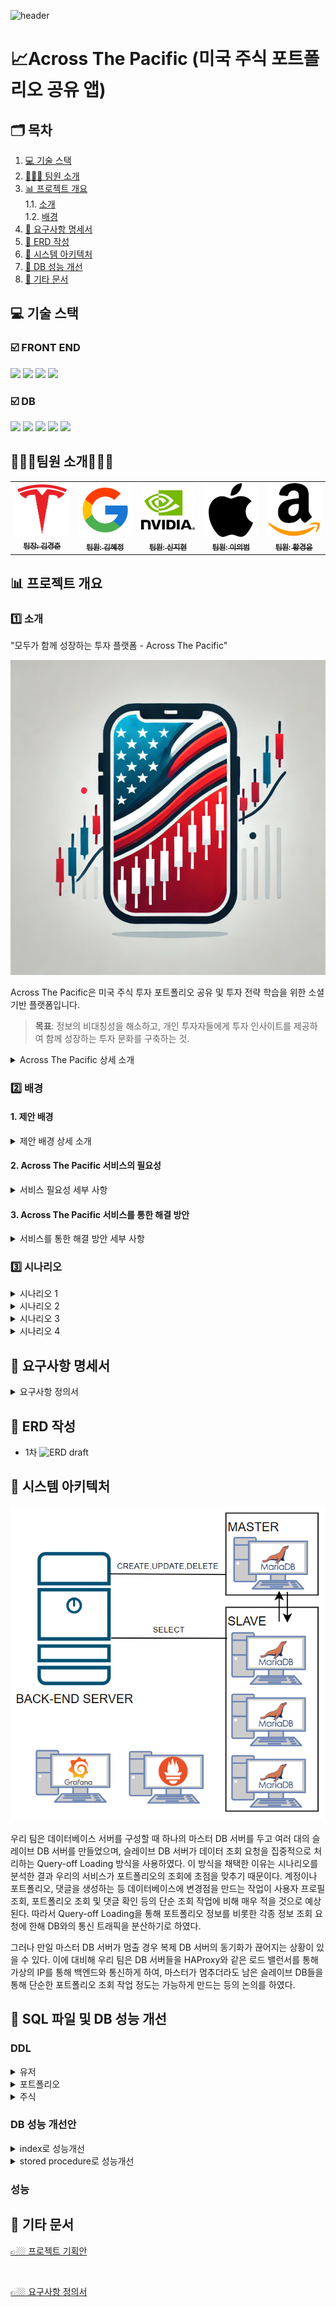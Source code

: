 ![header](https://capsule-render.vercel.app/api?type=waving&height=300&color=gradient&text=Across%20the%20Pacific&textBg=false)
# 📈Across The Pacific (미국 주식 포트폴리오 공유 앱)


## 🗂️ 목차
1. [💻 기술 스택](#기술-스택)  
2. [🙆🏼‍♀️ 팀원 소개](#팀원-소개)
3. [📊 프로젝트 개요](#프로젝트-개요)  
   1.1. [소개](#1️⃣-소개)  
   1.2. [배경](#2️⃣-배경) 
4. [📁 요구사항 명세서](#요구사항-명세서)  
5. [📝 ERD 작성](#ERD-작성)  
6. [📰 시스템 아키텍처](#시스템-아키텍처)  
7. [🔧 DB 성능 개선](#db-성능-개선)  
8. [📄 기타 문서](#기타-문서)

## 💻 기술 스택

### ☑️ FRONT END
<img src="https://img.shields.io/badge/html5-%23E34F26.svg?&style=for-the-badge&logo=html5&logoColor=white" />
<img src="https://img.shields.io/badge/css3-%231572B6.svg?&style=for-the-badge&logo=css3&logoColor=white" />
<img src="https://img.shields.io/badge/vue.js-%234FC08D.svg?&style=for-the-badge&logo=vue.js&logoColor=white" />
<img src="https://img.shields.io/badge/nginx-%23269539.svg?&style=for-the-badge&logo=nginx&logoColor=white" />

<br>

### ☑️ DB
<img src="https://img.shields.io/badge/mariadb-%23003545.svg?&style=for-the-badge&logo=mariadb&logoColor=white" />
<img src="https://img.shields.io/badge/mysql-%234479A1.svg?&style=for-the-badge&logo=mysql&logoColor=white" />
<img src="https://img.shields.io/badge/grafana-%23F46800.svg?&style=for-the-badge&logo=grafana&logoColor=white" />
<img src="https://img.shields.io/badge/prometheus-%23E6522C.svg?&style=for-the-badge&logo=prometheus&logoColor=white" />
<img src="https://img.shields.io/badge/linux-%23FCC624.svg?&style=for-the-badge&logo=linux&logoColor=black" />

<br>

##  🙆🏼‍♀️팀원 소개🙆🏼‍♀️
<table>
  <tbody>
    <tr>
      <td align="center"><a href=""><img src="images/tesla.png" width="100px;" alt=""/><br /><sub><b> 팀장: 김경준 </b></sub></a><br /></td>
      <td align="center"><a href=""><img src="images/google.png" width="100px;" alt=""/><br /><sub><b> 팀원: 김혜정</b></sub></a><br /></td>
      <td align="center"><a href=""><img src="images/nvidia.png" width="100px;" alt=""/><br /><sub><b>팀원: 신지현</b></sub></a><br /></td>
      <td align="center"><a href=""><img src="images/apple.png" width="100px;" alt=""/><br /><sub><b>팀원: 이의범</b></sub></a><br /></td>
      <td align="center"><a href=""><img src="images/amazon.png" width="100px;" alt=""/><br /><sub><b>팀원: 황경윤</b></sub></a><br /></td>
  </tbody>
</table>



## 📊 프로젝트 개요
### 1️⃣ 소개
"모두가 함께 성장하는 투자 플랫폼 - Across The Pacific"

![이미지](images/across_the_Pacific.PNG)

Across The Pacific은 미국 주식 투자 포트폴리오 공유 및 투자 전략 학습을 위한 소셜 기반 플랫폼입니다.  
> **목표**: 정보의 비대칭성을 해소하고, 개인 투자자들에게 투자 인사이트를 제공하여 함께 성장하는 투자 문화를 구축하는 것.

<details>
  <summary>Across The Pacific 상세 소개</summary>
 Across The Pacific 은 사용자들이 자신의 미국 주식 투자 포트폴리오를 공유하고, 다양한 투자 전략과 정보를 교류할 수 있는 소셜 기반의 투자 플랫폼입니다. 사용자들은 자신의 투자 성과를 시각화하고, 기간별 수익률을 시뮬레이션할 수 있으며, 다른 투자자들의 포트폴리오를 참고하여 새로운 투자 기회를 탐색할 수 있습니다.

투자에 있어 '정보의 불균형'이 주요 문제로 지적되는 가운데, (앱 이름)은 사용자들이 자신의 투자 인사이트를 확장하고, 함께 성장할 수 있는 투자 커뮤니티를 제공합니다. 단순한 수익률 추적을 넘어, 사용자 간의 공유, 학습, 성장이라는 새로운 투자 문화를 형성하는 것이 이 서비스의 목표입니다.

</details>


### 2️⃣ 배경
#### 1. 제안 배경

<details> 
  <summary> 제안 배경 상세 소개</summary>
![기대수명 이미지](images/기대수명.PNG)
출처 : https://www.index.go.kr/unify/idx-info.do?idxCd=8016

한국 인구의 기대수명은 1970년 62.3세에서 2023년 83.5세로 약 21년 늘어났으나, 정년퇴직 나이는 여전히 법적으로는 60세에 그쳐, 이제 노동 소득뿐만 아니라 금융 소득을 가지는 것도 중요하게 되었습니니다. 그러나 대한민국 주식 시장의 제도 개선이 늦어지면서 장기적인 투자를 위해 자금 투입을 할 경우 안정적인 투자가 어려워, 많은 사람들이 활황을 보이는 미국 주식에 관심을 가지는 등 주식투자 성향이 다변화 되었습니다.

 Across The Pacific 서비스는 미국 주식 투자에 처음으로 발을 들이려는 이, 혹은 꾸준히 투자를 했으나 자신이 제대로 잘 하고 있는지 길라잡이가 필요한 사람들, 자신의 경험을 공유하고 타인에게 도움을 주려는 사람들이 서로 정보를 공유하는 서비스를 제공합니다.

![ant.PNG](images/ant.PNG)
![이미지](images/news.PNG)
1. 미국 주식 투자에 대한 관심 증가
최근 개인 투자자들의 미국 주식에 대한 관심이 급증하고 있습니다. 해외 주식 거래 플랫폼의 확산과 다양한 미디어의 주식 정보 제공으로, 더 많은 사람들이 해외 주식 투자를 시작하고 있습니다. 그러나 개인 투자자들이 적절한 정보를 얻고 효과적인 투자 전략을 수립하는 데 어려움을 겪고 있는 실정입니다.
![이미지](images/news2.PNG)

2. 투자 정보의 불균형 해소 필요  
대형 투자 기관이나 전문 투자자들은 방대한 데이터와 분석 도구를 활용할 수 있지만, 일반 개인 투자자들은 제한된 정보와 소수의 투자 종목에 집중하는 경향이 있습니다. 이로 인해 투자 시야가 제한되고, 투자 기회를 놓칠 가능성이 큽니다.  Across The Pacific은 투자 포트폴리오의 공유와 피드백을 통해 개인 투자자들이 더 넓은 투자 시야를 가질 수 있도록 돕습니다.

3. 단순 기록을 넘어선 ‘투자 인사이트 제공’의 필요성
단순 기록을 넘어선 ‘투자 인사이트 제공’의 필요성 기존의 투자 앱들은 주로 투자 기록 관리나 수익률 확인에 국한되어 있습니다. 하지만, 사용자들은 단순한 수익률 조회가 아니라, 어떻게 투자 전략을 개선할 수 있는지에 대한 인사이트를 원하고 있습니다. (앱 이름)은 투자 전략을 구체화할 수 있는 기능으로 수익률 시뮬레이션, 포트폴리오 분석, 투자 전략 개선 제안 등의 기능을 제공합니다.
</details>

#### 2. Across The Pacific 서비스의 필요성
<details>
<summary>서비스 필요성 세부 사항</summary>
1. 타인의 주식을 참고해 투자를 시작하고싶으나 시작 정보를 어디서 얻어야할지 모르는 사람들이 많다.
2. 자신의 투자가 안정적인지, 현재 투자 상황의 위험도가 어느정도인지 정확히 인지하지 못하는 사람들이 있다.
3. 타인이 올린 투자 상황 및 시각 데이터가 얼마나 믿을만한지 신뢰성을 따지기 어렵다.
</details>

#### 3. Across The Pacific 서비스를 통한 해결 방안
<details>
  <summary>서비스를 통한 해결 방안 세부 사항</summary>
1. 자신의 포트폴리오 작성 및 분석을 통해 자신의 투자 판단을 객관적인 시계열 데이터에 기반해 검증할 수 있다.
2. 분산투자를 장려할 수 있도록 시뮬레이션을 통해 명확하게 시각화된 정보를 제공한다.
3. 서로간의 투자 정보를 공유함으로써 정보 비대칭을 해소하는 데에 도움을 줄 수 있다.
4. 자신의 포트폴리오 공개를 장려하기 위해 분기 단위로 북마크 기능에 기반하여 인기 포트폴리오 순위를 선정해 많은 북마크 수를 가진 사용자들에게 분기별 인증 마크를 부여한다.
</details>

### <summary><b>3️⃣ 시나리오</b></summary>
<details>
<summary> 시나리오 1</summary>
<div markdown="1">
1. 자신의 포트폴리오를 확인하려는 사용자(가명 김경준씨, 20살 주식 6개월 차)

친구따라서 주식을 시작하게된 김경준씨… 친구따라서 산 테슬라가 떡상하고 돈을 벌었지만 자신감이 넘쳐 바로 위험투자를 했다가 돈을 잃게된다. 조금 더 객관적으로 자신의 투자를 분석해야겠다는 생각이 들어 주식포트폴리오를 작성하고자 하였고 AP사이트를 방문하게 된다. 사이트 방문 후 개인 포트폴리오 작성 버튼을 누른다. 회원 가입을 하라는 사이트의 알림에 회원가입을 진행하고 로그인 후 개인 포트폴리오 작성을 시작한다. 우선 자신의 현재 돈을 적고 구입하고 팔았던 주식과 시기 가격을 작성하여 포트폴리오를 만든다. 해당 정보를 기입하니 자산변화 그래프와 구입했던 주식들 목록이 나오게 된다.

일주일 후 새롭게 애플 주식을 구입한 김경준씨 더 나은 주식 생활을 위해 포트폴리오를 꾸준히 작성하기로 하고 다시 사이트를 방문한다. 로그인을 하고 마이페이지로 들어가 내 포트폴리오 관리를 누른다. 저번주에 작성한 포트폴리오가 있었고 저번 주까지의 주식들의 총 변동량을 그래프로 보여준다. 변동을 확인하고 구매한 애플 주식을 추가하기 위해서 수정 버튼을 눌러 새롭게 구매한 주식의 정보를 적고 수정한다.

</div>
</details>
<details>
<summary>시나리오 2</summary>
<div markdown="2">

2. 타인의 포트폴리오를 확인하려는 사용자(김경준씨)

자신의 포트폴리오를 작성했지만 더 뭘 사야할지 모르겠는 김경준씨는 남들이 어떻게 하는지 궁금해서 타인의 포트폴리오를 보기로 한다. 사이트의 포트폴리오를 클릭하니 인기순으로 정렬된 타인의 포트폴리오 목록이 나와서 찬찬히 둘러본다. 자신과 비슷한 사용자는 어떻게 구매를 했나 보려고 검색 버튼을 눌러 자신이 구매했던 테슬라와 애플 주식을 검색하니 현재 포트폴리오에 해당 주식을 가진 포트폴리오들이 인기순으로 정렬되어 나온다. 해당 포트폴리오를 클릭하여 포트폴리오 상새정보를 클릭해보니 자신이 목표로 하는 수익을 지난 기간동안 냈었고, 이를 참고하기 위해 북마크 버튼을 클릭해서 북마크에 등록하였다. 그리고 비슷한 다른 포트폴리오들을 확인해보니 수익이 좋은 사람들이 공통적으로 구매한 주식을 찾을 수 있었고 김경준씨는 그 주식을 구매하게 된다.

</div>
</details>

<details>
<summary>시나리오 3</summary>
<div markdown="3">

3. 숨은 주식 고수 (가명 이의범씨, 50세, 주식 고수)

주식으로 월 300을 벌면서 경제적 자유를 이룩한 이의범씨는 회사를 은퇴하고 주식을 관리하게 된다. 자신의 포트폴리오를 등록해서 운영하던 와중에 자신의 포트폴리오의 북마크가 늘어나서 남들이 추천을 하니 기분이 좋아진다. 그리고 사이트에서 뱃지를 달아줘서 명예로워졌다. 그러자 당신의 프로파일을 주시하는 사용자가 늘어나 현재 4321명의 사용자가 당신의 프로파일을 팔로우하고 있다.

</div>
</details>
<details>
<summary>시나리오 4</summary>
<div markdown="4">

4. 이번 분기 GOAT 포트폴리오 (가명 김혜정씨, 23세)

올해 8월에 자신의 주식 포트폴리오를 만들어 공개한 김혜정씨는 크리스마스에 홈페이지에 자신의 포트폴리오가 대문에 있는 ‘이번 분기의 인기 포트폴리오’에 1등으로 올라온 것을 보게 되었다. 혜정씨의 포트폴리오가 19720개의 북마크를 받아 4분기에서 가장 많은 북마크를 받은 것이다. 그리고 새해가 되자 다른 사람들이 혜정씨의 포트폴리오를 볼 때마다 작성자란 옆에 ‘202X년 4분기 인기 포트폴리오 제작자’ 마크를 볼 수 있게 되었고, 혜정님의 회원 등급이 1점 상승했다. 혜정씨는 다음 분기 포트폴리오를 잘 짜서 한 번 더 마크를 받는 데 도전하기로 한다.

</div>
</details>

</details>







## 📁 요구사항 명세서

<details>
<summary> 요구사항 정의서</summary>

![요구사항 정의서](images/요구사항%20정의서.png)

</details>

## 📝 ERD 작성
- 1차
![ERD draft](https://cdn.discordapp.com/attachments/1315834496116985926/1315919349768388648/ATP_ERD.png?ex=675b2325&is=6759d1a5&hm=795c30340ff5704da00af9d3d5f1cb46db3e0d329cb98677f2256931525a08ba&)

## 📰 시스템 아키텍처

![Architecture](images/SystemArchitecture.png)

우리 팀은 데이터베이스 서버를 구성할 때 하나의 마스터 DB 서버를 두고 여러 대의 슬레이브 DB 서버를 만들었으며, 슬레이브 DB 서버가 데이터 조회 요청을 집중적으로 처리하는 Query-off Loading 방식을 사용하였다. 이 방식을 채택한 이유는 시나리오를 분석한 결과 우리의 서비스가 포트폴리오의 조회에 초점을 맞추기 때문이다. 계정이나 포트폴리오, 댓글을 생성하는 등 데이터베이스에 변경점을 만드는 작업이 사용자 프로필 조회, 포트폴리오 조회 및 댓글 확인 등의 단순 조회 작업에 비해 매우 적을 것으로 예상된다. 따라서 Query-off Loading을 통해 포트폴리오 정보를 비롯한 각종 정보 조회 요청에 한해 DB와의 통신 트래픽을 분산하기로 하였다.

그러나 만일 마스터 DB 서버가 멈출 경우 복제 DB 서버의 동기화가 끊어지는 상황이 있을 수 있다. 이에 대비해 우리 팀은 DB 서버들을 HAProxy와 같은 로드 밸런서를 통해 가상의 IP를 통해 백엔드와 통신하게 하여, 마스터가 멈추더라도 남은 슬레이브 DB들을 통해 단순한 포트폴리오 조회 작업 정도는 가능하게 만드는 등의 논의를 하였다.

## 🔧 SQL 파일 및 DB 성능 개선
### DDL
<details>
<summary> 유저 </summary>

```sql
CREATE TABLE `user` (
	`idx`	INT PRIMARY KEY AUTO_INCREMENT,
	`name`	VARCHAR(30)	NOT NULL,
	`email`	VARCHAR(50)	NOT NULL,
	`password`	VARCHAR(256)	NULL,
	`created_at`	DATETIME DEFAULT CURRENT_TIMESTAMP NOT NULL,
	`updated_at`	DATETIME DEFAULT CURRENT_TIMESTAMP  ON UPDATE CURRENT_TIMESTAMP NOT NULL,
	`tier_grade`	INT	NOT NULL DEFAULT 1,
	`profile_image`	TEXT	NULL,
    `auth_provider` INT NOT NULL,
    FOREIGN KEY (tier_grade) REFERENCES user_tier(idx)
);
```

```sql
CREATE TABLE `user_tier` (
	`idx`	INT PRIMARY KEY AUTO_INCREMENT,
	`grade`	VARCHAR(10)	NOT NULL
);
```

```sql
CREATE TABLE `follow` (
	`idx`	INT	PRIMARY KEY AUTO_INCREMENT,
	`follower`	INT	NOT NULL,
	`followee`	INT	NOT NULL,
	`created_at`	DATETIME NOT NULL,
    FOREIGN KEY (follower) REFERENCES user(idx),
    FOREIGN KEY (followee) REFERENCES user(idx)
);
```
</details>

<details>
<summary>포트폴리오</summary>

```sql
CREATE TABLE portfolio (
	idx INT NOT NULL PRIMARY KEY AUTO_INCREMENT,
	name VARCHAR(255) NOT NULL,
	created_at DATETIME DEFAULT CURRENT_TIMESTAMP NOT NULL,
	updated_at DATETIME DEFAULT CURRENT_TIMESTAMP ON UPDATE CURRENT_TIMESTAMP NOT NULL NOT NULL,
	user_id INT NOT NULL,
    is_public BOOLEAN NOT NULL DEFAULT TRUE,
	FOREIGN KEY (user_id) REFERENCES user(idx)
);
```

```sql
CREATE TABLE bookmark (
	idx INT NOT NULL PRIMARY KEY AUTO_INCREMENT,
	portfolio_id INT NOT NULL,
	user_id INT NOT NULL,
    created_at DATETIME DEFAULT CURRENT_TIMESTAMP NOT NULL,
    FOREIGN KEY (portfolio_id) REFERENCES portfolio(idx),
    FOREIGN KEY (user_id) REFERENCES user(idx)
);
```

```sql
CREATE TABLE portfolio_reply (
    idx INT NOT NULL AUTO_INCREMENT PRIMARY KEY,
    contents VARCHAR(255) NOT NULL,
    created_at DATETIME DEFAULT CURRENT_TIMESTAMP,
    updated_at DATETIME DEFAULT CURRENT_TIMESTAMP ON UPDATE CURRENT_TIMESTAMP,
    parent_reply_id INT NULL,
    user_id INT NOT NULL,
    portfolio_id INT NOT NULL,
    FOREIGN KEY (user_id) REFERENCES user(idx),
    FOREIGN KEY (portfolio_id) REFERENCES portfolio(idx),
    FOREIGN KEY (parent_reply_id) REFERENCES portfolio_reply(idx)
);
```

```sql
CREATE TABLE portfolio_reply_likes (
    idx INT NOT NULL AUTO_INCREMENT PRIMARY KEY,
    reply_id INT NOT NULL,
    user_id INT NOT NULL,
    created_at DATETIME DEFAULT CURRENT_TIMESTAMP,
    FOREIGN KEY (reply_id) REFERENCES portfolio_reply(idx),
    FOREIGN KEY (user_id) REFERENCES user(idx)
    
);
```
```sql
CREATE TABLE badge (
	idx INT NOT NULL PRIMARY KEY AUTO_INCREMENT,
    name  VARCHAR(255) NOT NULL,
	created_at TIMESTAMP DEFAULT CURRENT_TIMESTAMP NOT NULL
);
```
```sql
CREATE TABLE reward (
	idx INT NOT NULL PRIMARY KEY AUTO_INCREMENT,
	portfolio_id INT NOT NULL,
    badge_id INT NOT NULL,
    created_at DATETIME DEFAULT CURRENT_TIMESTAMP NOT NULL,
    FOREIGN KEY (portfolio_id) REFERENCES portfolio(idx),
    FOREIGN KEY (badge_id) REFERENCES badge(idx)
);

```
</details>

<details>
<summary>주식</summary>

```sql
CREATE TABLE stock(
    idx        INT AUTO_INCREMENT PRIMARY KEY,
    name    VARCHAR(100) NOT NULL,
    market    VARCHAR(100) NOT NULL,
    code    VARCHAR(10) NOT NULL,
    created_at DATETIME DEFAULT CURRENT_TIMESTAMP NOT NULL,
    updated_at DATETIME DEFAULT CURRENT_TIMESTAMP ON UPDATE CURRENT_TIMESTAMP NOT NULL
);
```
```sql
CREATE TABLE acquisition(
    idx INT AUTO_INCREMENT PRIMARY KEY,
    order_at    DATETIME NOT NULL,
    portfolio_id    INT NOT NULL,
    stock_id    INT NOT NULL,
    quantity    INT NOT NULL,
    price    INT NOT NULL,
    created_at DATETIME DEFAULT CURRENT_TIMESTAMP NOT NULL,
    updated_at DATETIME DEFAULT CURRENT_TIMESTAMP ON UPDATE CURRENT_TIMESTAMP NOT NULL,
    FOREIGN KEY (portfolio_id) REFERENCES portfolio(idx),
    FOREIGN KEY (stock_id) REFERENCES stock(idx)
); 
```
```sql
CREATE TABLE stock_reply (
	idx INT NOT NULL PRIMARY KEY AUTO_INCREMENT,
	stock_id INT NOT NULL,
	user_id INT NOT NULL,
	comment VARCHAR(200) NOT NULL,
    parent_reply_id INT NULL,
	created_at DATETIME DEFAULT CURRENT_TIMESTAMP NOT NULL,
	updated_at DATETIME DEFAULT CURRENT_TIMESTAMP ON UPDATE CURRENT_TIMESTAMP NOT NULL NOT NULL,
	FOREIGN KEY (stock_id) REFERENCES stock(idx),
	FOREIGN KEY (user_id) REFERENCES user(idx),
	FOREIGN KEY (parent_reply_id) REFERENCES stock_reply(idx)
);
```
```sql
CREATE TABLE stock_reply_likes (
    idx INT NOT NULL AUTO_INCREMENT PRIMARY KEY,
    reply_id INT NOT NULL,
    user_id INT NOT NULL,
    created_at DATETIME DEFAULT CURRENT_TIMESTAMP,
    FOREIGN KEY (reply_id) REFERENCES stock_reply(idx),
    FOREIGN KEY (user_id) REFERENCES user(idx)
);
```
```sql
CREATE TABLE interested_stock(
    idx            INT AUTO_INCREMENT PRIMARY KEY,
    user_id    INT NOT NULL,
    stock_id    INT NOT NULL,
    created_at DATETIME DEFAULT CURRENT_TIMESTAMP,
    FOREIGN KEY (user_id) REFERENCES user(idx),
    FOREIGN KEY (stock_id) REFERENCES stock(idx)
);
```
</details>

### DB 성능 개선안


<details>
<summary>index로 성능개선</summary>
우리 서비스를 이용하는 시나리오에서는 포트폴리오에 딸린 주식에 관한 정보를 확인하는 일이 잦을 것으로 판단하였다. 따라서 주식에 대한 정보와 포트폴리오에 관한 정보들을 연결할 경우 두 테이블과 모두 1대다 관계를 가지며 주식 소유의 의미를 가진 acquisition 테이블이 제일 JOIN 연산이 많을 것으로 예상되었다. 해당 테이블에 SELECT 질의 결과 약 11만의 카디널리티가 존재하였다. 따라서 해당 테이블에 단순 인덱스들을 만들었다. 다만 단순 인덱스로만 구성하고 복합 인덱스를 사용하지 않았다. 왜냐하면 포트폴리오를 생성할 때에만 컬럼 간에 서로 관계가 생기며, 단순히 JOIN 연산을 통해 조회할 때에는 acquisition의 외래 키를 통한 stock 테이블과 portfolio 테이블을 연결하는 상황이 절대 다수로 예상되기 때문이다.

![acquisition의 인덱스 상황](https://github.com/beyond-sw-camp/be12-1st-Mr.Krabs-Across-The-Pacific/blob/main/images/%EC%8A%A4%ED%81%AC%EB%A6%B0%EC%83%B7%202024-12-13%20194258.png?raw=true)

또한 user table의 경우에는 로그인 시 email로 특정 유저를 찾아내야 한다. 모든 튜플을 조회하지 않도록 INDEX를 이용해서 성능 개선을 노릴 수 있다.

![user index 적용](/images/user_index_test.png)

user가 10만명일때를 기준으로 테스트한 결과 상당히 빠른 속도로 개선되었다.
</details>

<details>
<summary>stored procedure로 성능개선</summary>
주요 기능별로 자주 사용하는 쿼리들을 미리 프로시저로 만들어 놓음으로써 성능 개선을 노린다.

예를 들어 특정 유저의 포트폴리오 목록을 처리하는 쿼리의 경우 다음과 같다.
```
SELECT	portfolio.idx, portfolio.name, portfolio.created_at,portfolio.updated_at, 			count(badge.idx) 

	FROM portfolio 

	LEFT JOIN reward ON portfolio.idx = reward.portfolio_id 

	LEFT JOIN badge ON reward.badge_id = badge.idx 

	WHERE portfolio.user_id = 3 

        	GROUP BY portfolio.idx 

        	LIMIT 0, 30; 
```

이제 서버에 5명이 동시에 다른 유저의 쿼리를 조회할 경우 다음과 같은 시간이 걸린다.

![stored procedure 적용 전](/images/before_SP.png)

이후 다음과 같은 프로시저를 적용한 후 동일하게 5번 시험해보았다.
```sql
DELIMITER $$ 

CREATE PROCEDURE SP_SELECT_PORTFOLIO_WITH_USER_ID(userId INT, idx INT) 

BEGIN 

SELECT portfolio.idx, portfolio.name, portfolio.created_at, 

portfolio.updated_at, count( badge.idx) 

	FROM portfolio 

	LEFT JOIN reward ON portfolio.idx = reward.portfolio_id 

	LEFT JOIN badge ON reward.badge_id = badge.idx 

	WHERE portfolio.user_id = userId 

          ORDER BY portfolio.created_at DESC 

          LIMIT idx, 30; 

END $$ 
DELIMITER ; 
```
시험 결과
![stored procedure 적용 전](/images/after_SP.png)
5회 총합 비교 

쿼리 실행 : 0.00654149(초) 

SP 실행 : 0.00393446(초)

portfolio개수 10000개 기준으로 위와 같이 개선되었다.

그래서 모든 주요 쿼리에 STORED PROCEDURE를 적용하였다.

[👉🏼 주요 기능별 STORED PROCEDURE 목록](https://kookmin-my.sharepoint.com/:x:/g/personal/k6jun_kookmin_kr/EYgam2yumRRGrn-b40bB70cB4hJEtG9caX5lgbQBBFY9pQ?e=yEZKsX)

[👉🏼 생성 쿼리문](/create_stored_procedure.sql)
</details>



### 성능 
## 📄 기타 문서
[👉🏼 프로젝트 기획안](https://docs.google.com/document/d/10S8pPWJzgGtz6S1djeimFvKHkFpN2KdOCY7mrUeAtj4/edit?pli=1&tab=t.b3v4vsjloy9)

<br>

[👉🏼 요구사항 정의서](https://docs.google.com/spreadsheets/d/1woSNDRkSPBwEEkWzr27yUoJJfmwXYKzcMOCcOs6mO3c/edit?usp=sharing)
